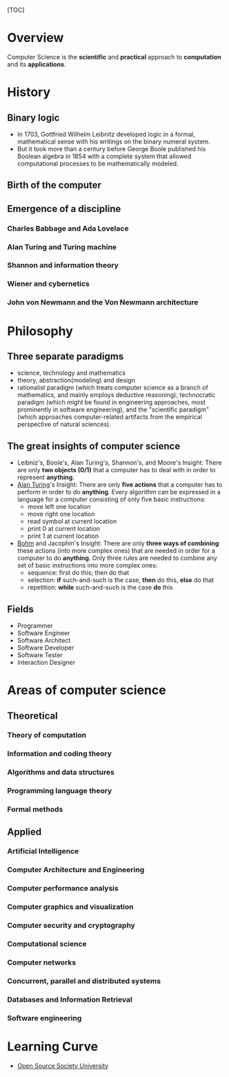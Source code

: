 [TOC]

# Overview
Computer Science is the **scientific** and **practical** approach to **computation** and its **applications**.

# History
## Binary logic
- In 1703, Gottfried Wilhelm Leibnitz developed logic in a formal, mathematical sense with his writings on the binary numeral system.
- But it took more than a century before George Boole published his Boolean algebra in 1854 with a complete system that allowed computational processes to be mathematically modeled.

## Birth of the computer

## Emergence of a discipline
### Charles Babbage and Ada Lovelace

### Alan Turing and Turing machine

### Shannon and information theory

### Wiener and cybernetics

### John von Newmann and the Von Newmann architecture

# Philosophy
## Three separate paradigms
- science, technology and mathematics
- theory, abstraction(modeling) and design
- rationalist paradigm (which treats computer science as a branch of mathematics, and mainly employs deductive reasoning); technocratic paradigm (which might be found in engineering approaches, most prominently in software engineering), and the "scientific paradigm" (which approaches computer-related artifacts from the empirical perspective of natural sciences).

## The great insights of computer science
- Leibniz's, Boole's, Alan Turing's, Shannon's, and Moore's Insight: There are only **two objects (0/1)** that a computer has to deal with in order to represent **anything**.
- [Alan Turing](https://en.wikipedia.org/wiki/Alan_Turing)'s Insight: There are only **five actions** that a computer has to perform in order to do **anything**. Every algorithm can be expressed in a language for a computer consisting of only five basic instructions:
	+ move left one location
	+ move right one location
	+ read symbol at current location
	+ print 0 at current location
	+ print 1 at current location
- [Bohm](https://en.wikipedia.org/wiki/Corrado_B%C3%B6hm) and Jacophin's Insight: There are only **three ways of combining** these actions (into more complex ones) that are needed in order for a computer to do **anything**. Only three rules are needed to combine any set of basic instructions into more complex ones:
	+ sequence: first do this; then do that
	+ selection: **if** such-and-such is the case, **then** do this, **else** do that
	+ repetition: **while** such-and-such is the case **do** this

## Fields
- Programmer
- Software Engineer
- Software Architect
- Software Developer
- Software Tester
- Interaction Designer

# Areas of computer science
## Theoretical
### Theory of computation

### Information and coding theory

### Algorithms and data structures

### Programming language theory

### Formal methods

## Applied
### Artificial Intelligence

### Computer Architecture and Engineering

### Computer performance analysis

### Computer graphics and visualization

### Computer security and cryptography

### Computational science

### Computer networks

### Concurrent, parallel and distributed systems

### Databases and Information Retrieval

### Software engineering

# Learning Curve
- [Open Source Society University](https://github.com/open-source-society/computer-science)
